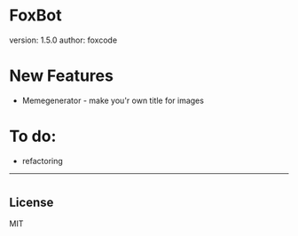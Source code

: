 # FoxBot
version: 1.5.0
author: foxcode
# New Features

  - Memegenerator - make you'r own title for images


# To do:
  - refactoring

----------
#
License
----

MIT
